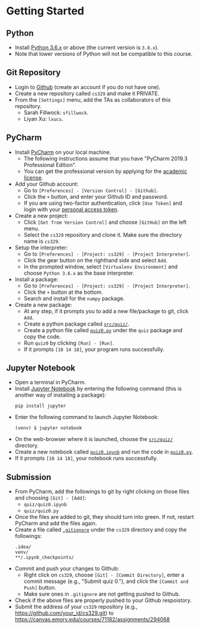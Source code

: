 # Getting Started

## Python

* Install [Python 3.6.x](https://www.python.org/downloads/) or above (the current version is `3.8.x`).
* Note that lower versions of Python will not be compatible to this course.


## Git Repository

* Login to [Github](https://github.com) (create an account if you do not have one). 
* Create a new repository called `cs329` and make it PRIVATE.
* From the `[Settings]` menu, add the TAs as collaborators of this repository.
  * Sarah Fillwock: `sfillwock`.
  * Liyan Xu: `lxucs`.


## PyCharm

* Install [PyCharm](https://www.jetbrains.com/pycharm/download/) on your local machine.
  * The following instructions assume that you have "PyCharm 2019.3 Professional Edition".
  * You can get the professional version by applying for the [academic license](https://www.jetbrains.com/student/).
* Add your Github account:
  * Go to `[Preferences] - [Version Control] - [Github]`.
  * Click the `+` button, and enter your Github ID and password.
  * If you are using two-factor authentication, click `[Use Token]` and login with your [personal access token](https://help.github.com/articles/creating-a-personal-access-token-for-the-command-line/).
* Create a new project:
  * Click `[Get from Version Control]` and choose `[GitHub]` on the left menu.
  * Select the `cs329` repository and clone it.  Make sure the directory name is `cs329`.
* Setup the interpreter:
  * Go to `[Preferences] - [Project: cs329] - [Project Interpreter]`.
  * Click the gear button on the righthand side and select `Add`.
  * In the prompted window, select `[Virtualenv Environment]` and choose `Python 3.6.x` as the base interpreter.
* Install a package:
  * Go to `[Preferences] - [Project: cs329] - [Project Interpreter]`.
  * Click the `+` button at the bottom.
  * Search and install for the `numpy` package.
* Create a new package:
  * At any step, if it prompts you to add a new file/package to git, click `Add`.
  * Create a python package called [`src/quiz/`](../src/quiz/).
  * Create a python file called [`quiz0.py`](../src/quiz/quiz0.py) under the `quiz` package and copy the code.
  * Run `quiz0` by clicking `[Run] - [Run]`.
  * If it prompts `[10 14 18]`, your program runs successfully.


## Jupyter Notebook

* Open a terminal in PyCharm.
* Install [Jupyter Notebook](http://jupyter.readthedocs.io/en/latest/install.html) by entering the following command (this is another way of installing a package):
  ```
  pip install jupyter
  ```
* Enter the following command to launch Jupyter Notebook:
  ```
  (venv) $ jupyter notebook
  ```
* On the web-browser where it is launched, choose the [`src/quiz/`](../src/quiz/) directory.
* Create a new notebook called [`quiz0.ipynb`](../src/quiz/quiz0.ipynb) and run the code in [`quiz0.py`](../src/quiz/quiz0.py).
* If it prompts `[10 14 18]`, your notebook runs successfully.


## Submission

* From PyCharm, add the followings to git by right clicking on those files and choosing `[Git] - [Add]`:
  * `quiz/quiz0.ipynb`
  * `quiz/quiz0.py`
* Once the files are added to git, they should turn into green. If not, restart PyCharm and add the files again.
* Create a file called [`.gitignore`](../.gitignore) under the `cs329` directory and copy the followings:
  ```
  .idea/
  venv/
  **/.ipynb_checkpoints/
  ```
* Commit and push your changes to Github:
  * Right click on `cs329`, choose `[Git] - [Commit Directory]`, enter a commit message (e.g., "Submit quiz 0."), and click the `[Commit and Push]` button.
  * Make sure ones in `.gitignore` are not getting pushed to Github.
* Check if the above files are properly pushed to your Github respoistory.
* Submit the address of your `cs329` repository (e.g., https://github.com/your_id/cs329.git) to https://canvas.emory.edu/courses/71182/assignments/294068

